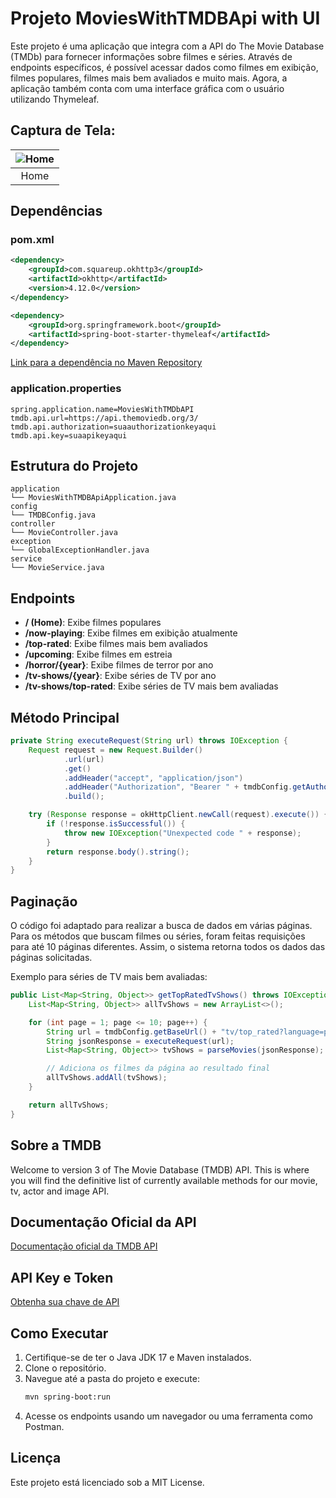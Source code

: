 # Projeto MoviesWithTMDBApi with UI

Este projeto é uma aplicação que integra com a API do The Movie Database (TMDb) para fornecer informações sobre filmes e séries. Através de endpoints específicos, é possível acessar dados como filmes em exibição, filmes populares, filmes mais bem avaliados e muito mais. Agora, a aplicação também conta com uma interface gráfica com o usuário utilizando Thymeleaf.

## Captura de Tela:

| <img src="https://joaopauloaramuni.github.io/java-imgs/MoviesWithTMDBApiWithUI/imgs/home.png" alt="Home"/> |
|:------------------------:|
|         Home            |

## Dependências

### pom.xml
```xml
<dependency>
    <groupId>com.squareup.okhttp3</groupId>
    <artifactId>okhttp</artifactId>
    <version>4.12.0</version>
</dependency>

<dependency>
    <groupId>org.springframework.boot</groupId>
    <artifactId>spring-boot-starter-thymeleaf</artifactId>
</dependency>
```
[Link para a dependência no Maven Repository](https://mvnrepository.com/artifact/com.squareup.okhttp3/okhttp/4.12.0)

### application.properties
```properties
spring.application.name=MoviesWithTMDbAPI
tmdb.api.url=https://api.themoviedb.org/3/
tmdb.api.authorization=suaauthorizationkeyaqui
tmdb.api.key=suaapikeyaqui
```

## Estrutura do Projeto

```plaintext
application
└── MoviesWithTMDBApiApplication.java
config
└── TMDBConfig.java
controller
└── MovieController.java
exception
└── GlobalExceptionHandler.java
service
└── MovieService.java
```

## Endpoints

- **/ (Home)**: Exibe filmes populares
- **/now-playing**: Exibe filmes em exibição atualmente
- **/top-rated**: Exibe filmes mais bem avaliados
- **/upcoming**: Exibe filmes em estreia
- **/horror/{year}**: Exibe filmes de terror por ano
- **/tv-shows/{year}**: Exibe séries de TV por ano
- **/tv-shows/top-rated**: Exibe séries de TV mais bem avaliadas

## Método Principal

```java
private String executeRequest(String url) throws IOException {
    Request request = new Request.Builder()
            .url(url)
            .get()
            .addHeader("accept", "application/json")
            .addHeader("Authorization", "Bearer " + tmdbConfig.getAuthorizationHeader())
            .build();

    try (Response response = okHttpClient.newCall(request).execute()) {
        if (!response.isSuccessful()) {
            throw new IOException("Unexpected code " + response);
        }
        return response.body().string();
    }
}
```

## Paginação

O código foi adaptado para realizar a busca de dados em várias páginas. Para os métodos que buscam filmes ou séries, foram feitas requisições para até 10 páginas diferentes. Assim, o sistema retorna todos os dados das páginas solicitadas.

Exemplo para séries de TV mais bem avaliadas:

```java
public List<Map<String, Object>> getTopRatedTvShows() throws IOException {
    List<Map<String, Object>> allTvShows = new ArrayList<>();

    for (int page = 1; page <= 10; page++) {
        String url = tmdbConfig.getBaseUrl() + "tv/top_rated?language=pt-BR&page=" + page;
        String jsonResponse = executeRequest(url);
        List<Map<String, Object>> tvShows = parseMovies(jsonResponse);

        // Adiciona os filmes da página ao resultado final
        allTvShows.addAll(tvShows);
    }

    return allTvShows;
}
```

## Sobre a TMDB

Welcome to version 3 of The Movie Database (TMDB) API. This is where you will find the definitive list of currently available methods for our movie, tv, actor and image API.

## Documentação Oficial da API
[Documentação oficial da TMDB API](https://developer.themoviedb.org/reference/intro/getting-started)

## API Key e Token
[Obtenha sua chave de API](https://www.themoviedb.org/settings/api)

## Como Executar
1. Certifique-se de ter o Java JDK 17 e Maven instalados.
2. Clone o repositório.
3. Navegue até a pasta do projeto e execute:
   ```bash
   mvn spring-boot:run
   ```
4. Acesse os endpoints usando um navegador ou uma ferramenta como Postman.

## Licença

Este projeto está licenciado sob a MIT License.
